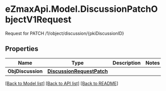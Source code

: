 # eZmaxApi.Model.DiscussionPatchObjectV1Request
Request for PATCH /1/object/discussion/{pkiDiscussionID}

## Properties

Name | Type | Description | Notes
------------ | ------------- | ------------- | -------------
**ObjDiscussion** | [**DiscussionRequestPatch**](DiscussionRequestPatch.md) |  | 

[[Back to Model list]](../README.md#documentation-for-models) [[Back to API list]](../README.md#documentation-for-api-endpoints) [[Back to README]](../README.md)

